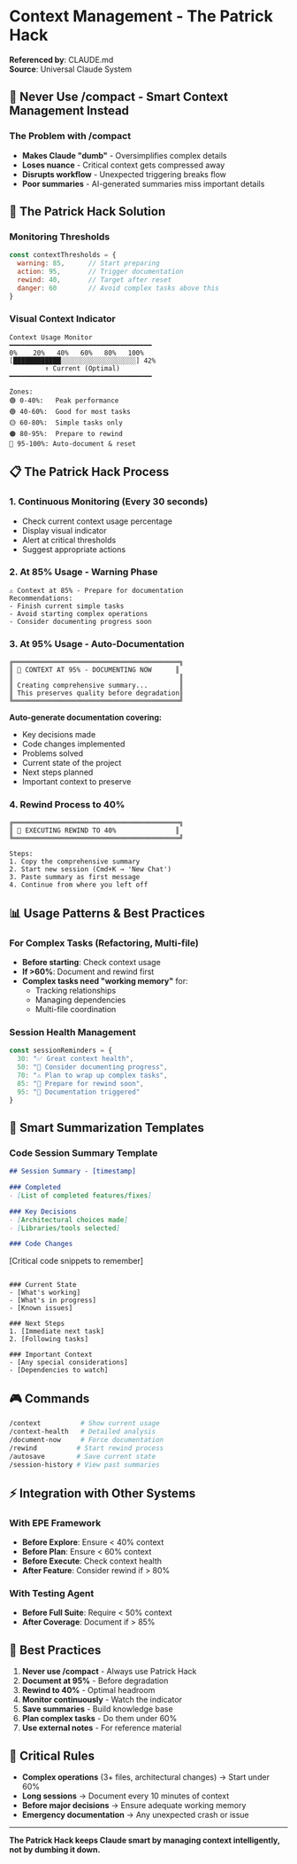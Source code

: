 # Context Management - The Patrick Hack
**Referenced by**: CLAUDE.md  
**Source**: Universal Claude System

## 🧠 Never Use /compact - Smart Context Management Instead

### **The Problem with /compact**
- **Makes Claude "dumb"** - Oversimplifies complex details
- **Loses nuance** - Critical context gets compressed away
- **Disrupts workflow** - Unexpected triggering breaks flow
- **Poor summaries** - AI-generated summaries miss important details

## 🎯 The Patrick Hack Solution

### **Monitoring Thresholds**
```javascript
const contextThresholds = {
  warning: 85,      // Start preparing
  action: 95,       // Trigger documentation
  rewind: 40,       // Target after reset
  danger: 60        // Avoid complex tasks above this
}
```

### **Visual Context Indicator**
```
Context Usage Monitor
━━━━━━━━━━━━━━━━━━━━━━━━━━━━━━━━━━━━
0%    20%   40%   60%   80%   100%
[████████████░░░░░░░░░░░░░░░░░░░] 42%
         ↑ Current (Optimal)
━━━━━━━━━━━━━━━━━━━━━━━━━━━━━━━━━━━━

Zones:
🟢 0-40%:   Peak performance
🟢 40-60%:  Good for most tasks
🟡 60-80%:  Simple tasks only
🟠 80-95%:  Prepare to rewind
🔴 95-100%: Auto-document & reset
```

## 📋 The Patrick Hack Process

### **1. Continuous Monitoring (Every 30 seconds)**
- Check current context usage percentage
- Display visual indicator
- Alert at critical thresholds
- Suggest appropriate actions

### **2. At 85% Usage - Warning Phase**
```
⚠️ Context at 85% - Prepare for documentation
Recommendations:
- Finish current simple tasks
- Avoid starting complex operations
- Consider documenting progress soon
```

### **3. At 95% Usage - Auto-Documentation**
```
╔══════════════════════════════════════════╗
║ 🚨 CONTEXT AT 95% - DOCUMENTING NOW      ║
║                                          ║
║ Creating comprehensive summary...        ║
║ This preserves quality before degradation║
╚══════════════════════════════════════════╝
```

**Auto-generate documentation covering:**
- Key decisions made
- Code changes implemented  
- Problems solved
- Current state of the project
- Next steps planned
- Important context to preserve

### **4. Rewind Process to 40%**
```
╔══════════════════════════════════════════╗
║ 🔄 EXECUTING REWIND TO 40%               ║
╚══════════════════════════════════════════╝

Steps:
1. Copy the comprehensive summary
2. Start new session (Cmd+K → 'New Chat')
3. Paste summary as first message
4. Continue from where you left off
```

## 📊 Usage Patterns & Best Practices

### **For Complex Tasks (Refactoring, Multi-file)**
- **Before starting**: Check context usage
- **If >60%**: Document and rewind first
- **Complex tasks need "working memory"** for:
  - Tracking relationships
  - Managing dependencies  
  - Multi-file coordination

### **Session Health Management**
```javascript
const sessionReminders = {
  30: "✅ Great context health",
  50: "📝 Consider documenting progress",
  70: "⚠️ Plan to wrap up complex tasks",
  85: "🔄 Prepare for rewind soon",
  95: "🚨 Documentation triggered"
}
```

## 📝 Smart Summarization Templates

### **Code Session Summary Template**
```markdown
## Session Summary - [timestamp]

### Completed
- [List of completed features/fixes]

### Key Decisions
- [Architectural choices made]
- [Libraries/tools selected]

### Code Changes
```
[Critical code snippets to remember]
```

### Current State
- [What's working]
- [What's in progress]
- [Known issues]

### Next Steps
1. [Immediate next task]
2. [Following tasks]

### Important Context
- [Any special considerations]
- [Dependencies to watch]
```

## 🎮 Commands

```bash
/context          # Show current usage
/context-health   # Detailed analysis
/document-now     # Force documentation
/rewind          # Start rewind process
/autosave        # Save current state
/session-history # View past summaries
```

## ⚡ Integration with Other Systems

### **With EPE Framework**
- **Before Explore**: Ensure < 40% context
- **Before Plan**: Ensure < 60% context  
- **Before Execute**: Check context health
- **After Feature**: Consider rewind if > 80%

### **With Testing Agent**
- **Before Full Suite**: Require < 50% context
- **After Coverage**: Document if > 85%

## 🔧 Best Practices

1. **Never use /compact** - Always use Patrick Hack
2. **Document at 95%** - Before degradation
3. **Rewind to 40%** - Optimal headroom
4. **Monitor continuously** - Watch the indicator
5. **Save summaries** - Build knowledge base
6. **Plan complex tasks** - Do them under 60%
7. **Use external notes** - For reference material

## 🚨 Critical Rules

- **Complex operations** (3+ files, architectural changes) → Start under 60%
- **Long sessions** → Document every 10 minutes of context
- **Before major decisions** → Ensure adequate working memory
- **Emergency documentation** → Any unexpected crash or issue

---

**The Patrick Hack keeps Claude smart by managing context intelligently, not by dumbing it down.**